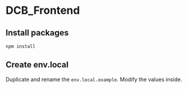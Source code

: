 # DCB_Frontend
## Install packages
`npm install`
## Create env.local 
Duplicate and rename the `env.local.example`.
Modify the values inside.